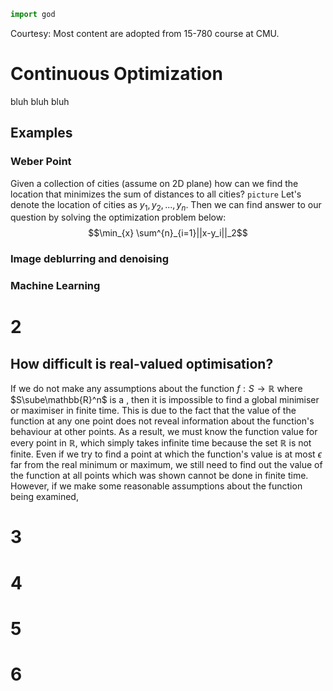 ```python
import god
```
Courtesy: Most content are adopted from 15-780 course at CMU.
# Continuous Optimization
bluh bluh bluh

## Examples

### Weber Point

Given a collection of cities (assume on 2D plane) how can we find the location that minimizes the sum of distances to all cities?
`picture`
Let's denote the location of cities as $y_1, y_2, ..., y_n$.
Then we can find answer to our question by solving the optimization problem below:
$$\min_{x} \sum^{n}_{i=1}||x-y_i||_2$$

### Image deblurring and denoising

### Machine Learning

# 2

## How difficult is real-valued optimisation?

If we do not make any assumptions about the function $f:S\rightarrow\mathbb{R}$ where $S\sube\mathbb{R}^n$ is a , then it is impossible to find a global minimiser or maximiser in finite time. This is due to the fact that the value of the function at any one point does not reveal information about the function's behaviour at other points. As a result, we must know the function value for every point in $\mathbb{R}$, which simply takes infinite time because the set $\mathbb{R}$ is not finite. Even if we try to find a point at which the function's value is at most  $\epsilon$ far from the real minimum or maximum, we still need to find out the value of the function at all points which was shown cannot be done in finite time.
However, if we make some reasonable assumptions about the function being examined,  

# 3

# 4

# 5

# 6

<!--stackedit_data:
eyJoaXN0b3J5IjpbLTEyNzk1MzAzNTEsLTcxNDI3OTM4MiwtOT
U2MTUxMDUyLC0xMTUwMDAwMTgzLC05MTE4MjE3NjcsMTk3NDA5
NjU5OSwtMTM4NTcwMDQ4OCwxNzg5MzkxMzM1LC02MjUyNTAxNj
QsMTY1OTAxNDY4MywtOTQ4NTQ2NjEsNTU5OTk4NDg0LC0xMTgx
MTY4NDI4LDIwMDc5NTE5MDAsLTE3MzU5NTk1MjksLTE0MjEwOD
YwMjJdfQ==
-->